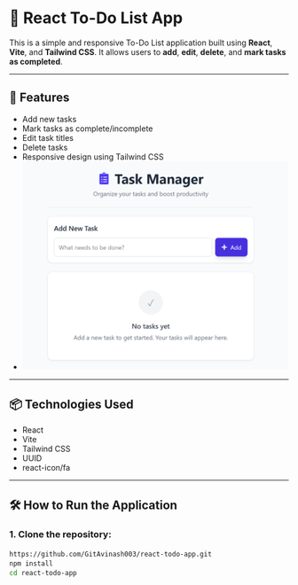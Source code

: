 # 📝 React To-Do List App

This is a simple and responsive To-Do List application built using **React**, **Vite**, and **Tailwind CSS**.
It allows users to **add**, **edit**, **delete**, and **mark tasks as completed**.

---

## 🚀 Features

- Add new tasks
- Mark tasks as complete/incomplete
- Edit task titles
- Delete tasks
- Responsive design using Tailwind CSS
- ![1751311754037](image/README/1751311754037.png)

---

## 📦 Technologies Used

- React
- Vite
- Tailwind CSS
- UUID
- react-icon/fa

---

## 🛠️ How to Run the Application

### 1. Clone the repository:

```bash
https://github.com/GitAvinash003/react-todo-app.git
npm install
cd react-todo-app
```
